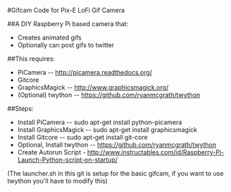 #Gifcam Code for Pix-E LoFi Gif Camera

##A DIY Raspberry Pi based camera that:
- Creates animated gifs
- Optionally can post gifs to twitter

##This requires:
  - PiCamera -- http://picamera.readthedocs.org/ 
  - Gitcore
  - GraphicsMagick -- http://www.graphicsmagick.org/
  - (Optional) twython -- https://github.com/ryanmcgrath/twython

##Steps:
  - Install PiCamera -- sudo apt-get install python-picamera
  - Install GraphicsMagick -- sudo apt-get install graphicsmagick
  - Install Gitcore -- sudo apt-get install git-core
  - Optional, Install twython -- https://github.com/ryanmcgrath/twython
  - Create Autorun Script - http://www.instructables.com/id/Raspberry-Pi-Launch-Python-script-on-startup/
  
  (The launcher.sh in this git is setup for the basic gifcam, if you want to use twython you'll have to modify this)
  
